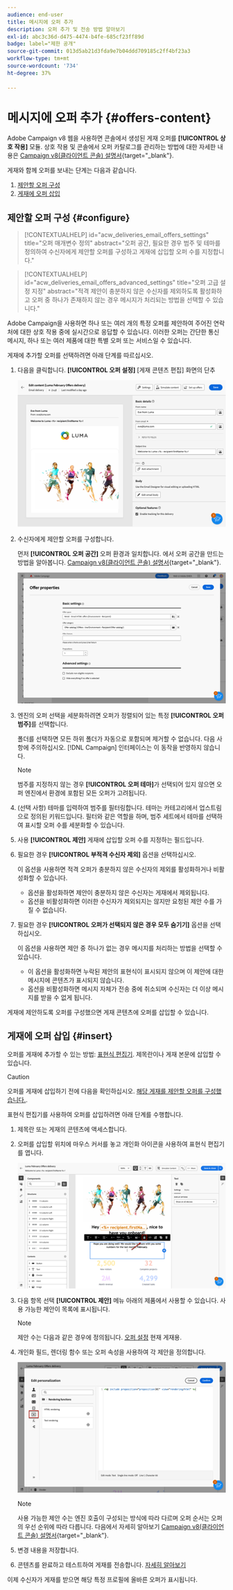 ```yaml
---
audience: end-user
title: 메시지에 오퍼 추가
description: 오퍼 추가 및 전송 방법 알아보기
exl-id: abc3c36d-d475-4474-b4fe-685cf23ff89d
badge: label="제한 공개"
source-git-commit: 013d5ab21d3fda9e7b04ddd709185c2ff4bf23a3
workflow-type: tm+mt
source-wordcount: '734'
ht-degree: 37%

---
```



# 메시지에 오퍼 추가 {#offers-content}

Adobe Campaign v8 웹을 사용하면 콘솔에서 생성된 게재 오퍼를 **[!UICONTROL 상호 작용]** 모듈. 상호 작용 및 콘솔에서 오퍼 카탈로그를 관리하는 방법에 대한 자세한 내용은 [Campaign v8(클라이언트 콘솔) 설명서](https://experienceleague.adobe.com/docs/campaign/campaign-v8/offers/interaction.html){target="_blank"}.

게재와 함께 오퍼를 보내는 단계는 다음과 같습니다.

1. [제안할 오퍼 구성](#configure)
1. [게재에 오퍼 삽입](#insert)

## 제안할 오퍼 구성 {#configure}

>[!CONTEXTUALHELP]
>id="acw_deliveries_email_offers_settings"
>title="오퍼 매개변수 정의"
>abstract="오퍼 공간, 필요한 경우 범주 및 테마를 정의하여 수신자에게 제안할 오퍼를 구성하고 게재에 삽입할 오퍼 수를 지정합니다."

>[!CONTEXTUALHELP]
>id="acw_deliveries_email_offers_advanced_settings"
>title="오퍼 고급 설정 지정"
>abstract="적격 제안이 충분하지 않은 수신자를 제외하도록 활성화하고 오퍼 중 하나가 존재하지 않는 경우 메시지가 처리되는 방법을 선택할 수 있습니다."

Adobe Campaign을 사용하면 하나 또는 여러 개의 특정 오퍼를 제안하여 주어진 연락처에 대한 상호 작용 중에 실시간으로 응답할 수 있습니다. 이러한 오퍼는 간단한 통신 메시지, 하나 또는 여러 제품에 대한 특별 오퍼 또는 서비스일 수 있습니다.

게재에 추가할 오퍼를 선택하려면 아래 단계를 따르십시오.

1. 다음을 클릭합니다. **[!UICONTROL 오퍼 설정]** [게재 콘텐츠 편집] 화면의 단추

   ![](assets/offer-setup.png)

1. 수신자에게 제안할 오퍼를 구성합니다.

   먼저 **[!UICONTROL 오퍼 공간]** 오퍼 환경과 일치합니다. 에서 오퍼 공간을 만드는 방법을 알아봅니다. [Campaign v8(클라이언트 콘솔) 설명서](https://experienceleague.adobe.com/docs/campaign/campaign-v8/offers/interaction-settings/interaction-offer-spaces.html){target="_blank"}.

   ![](assets/offer-create-content.png)

1. 엔진의 오퍼 선택을 세분화하려면 오퍼가 정렬되어 있는 특정 **[!UICONTROL 오퍼 범주]**&#x200B;를 선택합니다.

   폴더를 선택하면 모든 하위 폴더가 자동으로 포함되며 제거할 수 없습니다. 다음 사항에 주의하십시오. [!DNL Campaign] 인터페이스는 이 동작을 반영하지 않습니다.

   >[!NOTE]
   >
   >범주를 지정하지 않는 경우 **[!UICONTROL 오퍼 테마]**&#x200B;가 선택되어 있지 않으면 오퍼 엔진에서 환경에 포함된 모든 오퍼가 고려됩니다.

1. (선택 사항) 테마를 입력하여 범주를 필터링합니다. 테마는 카테고리에서 업스트림으로 정의된 키워드입니다. 필터와 같은 역할을 하며, 범주 세트에서 테마를 선택하여 표시할 오퍼 수를 세분화할 수 있습니다.

1. 사용 **[!UICONTROL 제안]** 게재에 삽입할 오퍼 수를 지정하는 필드입니다.

1. 필요한 경우 **[!UICONTROL 부적격 수신자 제외]** 옵션을 선택하십시오.

   이 옵션을 사용하면 적격 오퍼가 충분하지 않은 수신자의 제외를 활성화하거나 비활성화할 수 있습니다.

   * 옵션을 활성화하면 제안이 충분하지 않은 수신자는 게재에서 제외됩니다.
   * 옵션을 비활성화하면 이러한 수신자가 제외되지는 않지만 요청된 제안 수를 가질 수 없습니다.

1. 필요한 경우 **[!UICONTROL 오퍼가 선택되지 않은 경우 모두 숨기기]** 옵션을 선택하십시오.

   이 옵션을 사용하면 제안 중 하나가 없는 경우 메시지를 처리하는 방법을 선택할 수 있습니다.

   * 이 옵션을 활성화하면 누락된 제안의 표현식이 표시되지 않으며 이 제안에 대한 메시지에 콘텐츠가 표시되지 않습니다.
   * 옵션을 비활성화하면 메시지 자체가 전송 중에 취소되며 수신자는 더 이상 메시지를 받을 수 없게 됩니다.

게재에 제안하도록 오퍼를 구성했으면 게재 콘텐츠에 오퍼를 삽입할 수 있습니다.

## 게재에 오퍼 삽입 {#insert}

오퍼를 게재에 추가할 수 있는 방법: [표현식 편집기](../personalization/gs-personalization.md#access). 제목란이나 게재 본문에 삽입할 수 있습니다.

>[!CAUTION]
>
>오퍼를 게재에 삽입하기 전에 다음을 확인하십시오. [해당 게재를 제안할 오퍼를 구성했습니다.](#configure).

표현식 편집기를 사용하여 오퍼를 삽입하려면 아래 단계를 수행합니다.

1. 제목란 또는 게재의 콘텐츠에 액세스합니다.

1. 오퍼를 삽입할 위치에 마우스 커서를 놓고 개인화 아이콘을 사용하여 표현식 편집기를 엽니다.

   ![](assets/offer-insert-perso-icon.png)

1. 다음 항목 선택 **[!UICONTROL 제안]** 메뉴 아래의 제품에서 사용할 수 있습니다. 사용 가능한 제안이 목록에 표시됩니다.

   >[!NOTE]
   >
   >제안 수는 다음과 같은 경우에 정의됩니다. [오퍼 설정](#configure) 현재 게재용.

1. 개인화 필드, 렌더링 함수 또는 오퍼 속성을 사용하여 각 제안을 정의합니다.

   ![](assets/offer-inserted.png)

   >[!NOTE]
   >
   >사용 가능한 제안 수는 엔진 호출이 구성되는 방식에 따라 다르며 오퍼 순서는 오퍼의 우선 순위에 따라 다릅니다. 다음에서 자세히 알아보기 [Campaign v8(클라이언트 콘솔) 설명서](https://experienceleague.adobe.com/docs/campaign/campaign-v8/offers/interaction-best-practices.html){target="_blank"}.

1. 변경 내용을 저장합니다.

1. 콘텐츠를 완료하고 테스트하여 게재를 전송합니다. [자세히 알아보기](gs-messages.md)

이제 수신자가 게재를 받으면 해당 특정 프로필에 올바른 오퍼가 표시됩니다.
